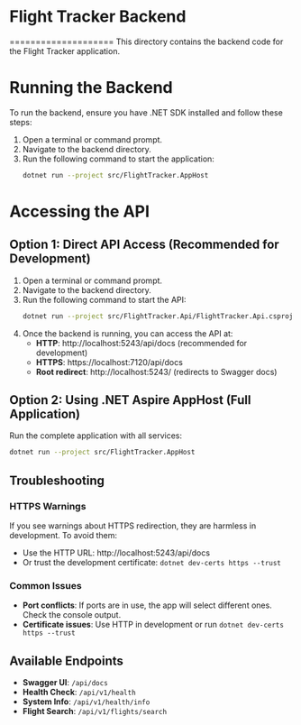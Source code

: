 # Flight Tracker Backend
====================
This directory contains the backend code for the Flight Tracker application.

# Running the Backend
To run the backend, ensure you have .NET SDK installed and follow these steps:
1. Open a terminal or command prompt.
2. Navigate to the backend directory.
3. Run the following command to start the application:
   ```bash
   dotnet run --project src/FlightTracker.AppHost
   ```

# Accessing the API

## Option 1: Direct API Access (Recommended for Development)
1. Open a terminal or command prompt.
2. Navigate to the backend directory.
3. Run the following command to start the API:
   ```bash
   dotnet run --project src/FlightTracker.Api/FlightTracker.Api.csproj
   ```
4. Once the backend is running, you can access the API at:
   - **HTTP**: http://localhost:5243/api/docs (recommended for development)
   - **HTTPS**: https://localhost:7120/api/docs
   - **Root redirect**: http://localhost:5243/ (redirects to Swagger docs)

## Option 2: Using .NET Aspire AppHost (Full Application)
Run the complete application with all services:
```bash
dotnet run --project src/FlightTracker.AppHost
```

## Troubleshooting

### HTTPS Warnings
If you see warnings about HTTPS redirection, they are harmless in development. To avoid them:
- Use the HTTP URL: http://localhost:5243/api/docs
- Or trust the development certificate: `dotnet dev-certs https --trust`

### Common Issues
- **Port conflicts**: If ports are in use, the app will select different ones. Check the console output.
- **Certificate issues**: Use HTTP in development or run `dotnet dev-certs https --trust`

## Available Endpoints
- **Swagger UI**: `/api/docs`
- **Health Check**: `/api/v1/health`
- **System Info**: `/api/v1/health/info`
- **Flight Search**: `/api/v1/flights/search` 